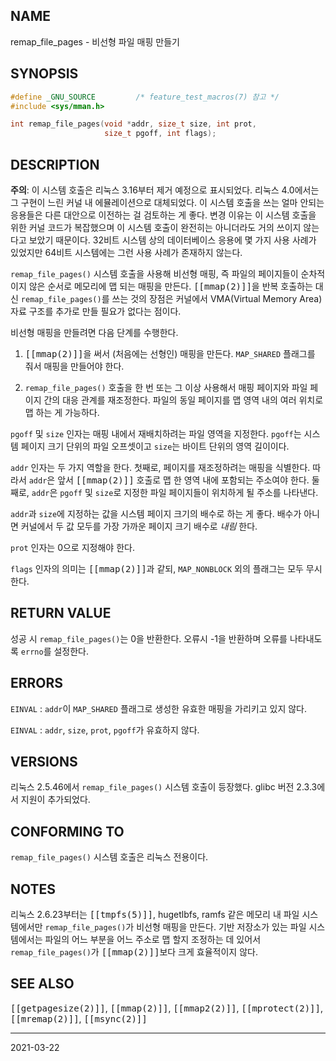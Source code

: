 ## NAME

remap_file_pages - 비선형 파일 매핑 만들기

## SYNOPSIS

```c
#define _GNU_SOURCE         /* feature_test_macros(7) 참고 */
#include <sys/mman.h>

int remap_file_pages(void *addr, size_t size, int prot,
                     size_t pgoff, int flags);
```

## DESCRIPTION

**주의**: 이 시스템 호출은 리눅스 3.16부터 제거 예정으로 표시되었다. 리눅스 4.0에서는 그 구현이 느린 커널 내 에뮬레이션으로 대체되었다. 이 시스템 호출을 쓰는 얼마 안되는 응용들은 다른 대안으로 이전하는 걸 검토하는 게 좋다. 변경 이유는 이 시스템 호출을 위한 커널 코드가 복잡했으며 이 시스템 호출이 완전히는 아니더라도 거의 쓰이지 않는다고 보았기 때문이다. 32비트 시스템 상의 데이터베이스 응용에 몇 가지 사용 사례가 있었지만 64비트 시스템에는 그런 사용 사례가 존재하지 않는다.

`remap_file_pages()` 시스템 호출을 사용해 비선형 매핑, 즉 파일의 페이지들이 순차적이지 않은 순서로 메모리에 맵 되는 매핑을 만든다. <tt>[[mmap(2)]]</tt>을 반복 호출하는 대신 `remap_file_pages()`를 쓰는 것의 장점은 커널에서 VMA(Virtual Memory Area) 자료 구조를 추가로 만들 필요가 없다는 점이다.

비선형 매핑을 만들려면 다음 단계를 수행한다.

1. <tt>[[mmap(2)]]</tt>을 써서 (처음에는 선형인) 매핑을 만든다. `MAP_SHARED` 플래그를 줘서 매핑을 만들어야 한다.

2. `remap_file_pages()` 호출을 한 번 또는 그 이상 사용해서 매핑 페이지와 파일 페이지 간의 대응 관계를 재조정한다. 파일의 동일 페이지를 맵 영역 내의 여러 위치로 맵 하는 게 가능하다.

`pgoff` 및 `size` 인자는 매핑 내에서 재배치하려는 파일 영역을 지정한다. `pgoff`는 시스템 페이지 크기 단위의 파일 오프셋이고 `size`는 바이트 단위의 영역 길이이다.

`addr` 인자는 두 가지 역할을 한다. 첫째로, 페이지를 재조정하려는 매핑을 식별한다. 따라서 `addr`은 앞서 <tt>[[mmap(2)]]</tt> 호출로 맵 한 영역 내에 포함되는 주소여야 한다. 둘째로, `addr`은 `pgoff` 및 `size`로 지정한 파일 페이지들이 위치하게 될 주소를 나타낸다.

`addr`과 `size`에 지정하는 값을 시스템 페이지 크기의 배수로 하는 게 좋다. 배수가 아니면 커널에서 두 값 모두를 가장 가까운 페이지 크기 배수로 *내림* 한다.

`prot` 인자는 0으로 지정해야 한다.

`flags` 인자의 의미는 <tt>[[mmap(2)]]</tt>과 같되, `MAP_NONBLOCK` 외의 플래그는 모두 무시한다.

## RETURN VALUE

성공 시 `remap_file_pages()`는 0을 반환한다. 오류시 -1을 반환하며 오류를 나타내도록 `errno`를 설정한다.

## ERRORS

`EINVAL`
:   `addr`이 `MAP_SHARED` 플래그로 생성한 유효한 매핑을 가리키고 있지 않다.

`EINVAL`
:   `addr`, `size`, `prot`, `pgoff`가 유효하지 않다.

## VERSIONS

리눅스 2.5.46에서 `remap_file_pages()` 시스템 호출이 등장했다. glibc 버전 2.3.3에서 지원이 추가되었다.

## CONFORMING TO

`remap_file_pages()` 시스템 호출은 리눅스 전용이다.

## NOTES

리눅스 2.6.23부터는 <tt>[[tmpfs(5)]]</tt>, hugetlbfs, ramfs 같은 메모리 내 파일 시스템에서만 `remap_file_pages()`가 비선형 매핑을 만든다. 기반 저장소가 있는 파일 시스템에서는 파일의 어느 부분을 어느 주소로 맵 할지 조정하는 데 있어서 `remap_file_pages()`가 <tt>[[mmap(2)]]</tt>보다 크게 효율적이지 않다.

## SEE ALSO

<tt>[[getpagesize(2)]]</tt>, <tt>[[mmap(2)]]</tt>, <tt>[[mmap2(2)]]</tt>, <tt>[[mprotect(2)]]</tt>, <tt>[[mremap(2)]]</tt>, <tt>[[msync(2)]]</tt>

----

2021-03-22
